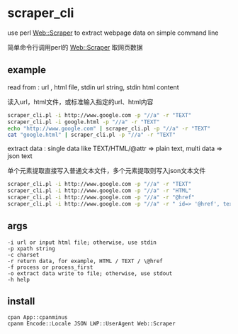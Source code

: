 # scraper_cli
use perl [Web::Scraper](https://metacpan.org/pod/Web::Scraper) to extract webpage data on simple command line

简单命令行调用perl的 [Web::Scraper](https://metacpan.org/pod/Web::Scraper) 取网页数据

## example

read from : url , html file, stdin url string, stdin html content

读入url，html文件，或标准输入指定的url、html内容

```bash
scraper_cli.pl -i http://www.google.com -p "//a" -r "TEXT"
scraper_cli.pl -i google.html -p "//a" -r "TEXT"
echo "http://www.google.com" | scraper_cli.pl -p "//a" -r "TEXT"
cat "google.html" | scraper_cli.pl -p "//a" -r "TEXT"
```

extract data : single data like TEXT/HTML/@attr => plain text, multi data => json text

单个元素提取直接写入普通文本文件，多个元素提取则写入json文本文件

```bash
scraper_cli.pl -i http://www.google.com -p "//a" -r "TEXT"
scraper_cli.pl -i http://www.google.com -p "//a" -r "HTML"
scraper_cli.pl -i http://www.google.com -p "//a" -r "@href"
scraper_cli.pl -i http://www.google.com -p "//a" -r " id=> '@href', text => 'TEXT' "
```

## args

    -i url or input html file; otherwise, use stdin
    -p xpath string
    -c charset
    -r return data, for example, HTML / TEXT / \@href
    -f process or process_first
    -o extract data write to file; otherwise, use stdout
    -h help

## install 
```
cpan App::cpanminus
cpanm Encode::Locale JSON LWP::UserAgent Web::Scraper
```
